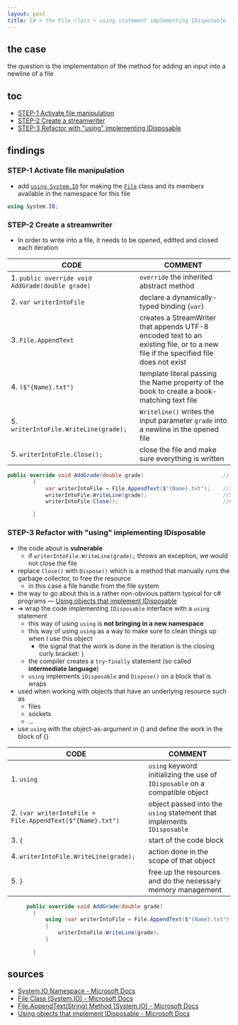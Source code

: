 ```yaml
---
layout: post
title: C# > the File class + using statement implementing IDisposable
---
```

## the case	
the question is the implementation of the method for adding an input into a newline of a file

## toc
<!-- TOC -->

- [STEP-1 Activate file manipulation](#step-1-activate-file-manipulation)
- [STEP-2 Create a streamwriter](#step-2-create-a-streamwriter)
- [STEP-3 Refactor with "using" implementing IDisposable](#step-3-refactor-with-using-implementing-idisposable)

<!-- /TOC -->

## findings
### STEP-1 Activate file manipulation
* add [`using System.IO`](https://docs.microsoft.com/en-us/dotnet/api/system.io?view=netframework-4.8) for making the [`File`](https://docs.microsoft.com/en-us/dotnet/api/system.io.file?view=netframework-4.8) class and its members available in the namespace for this file

```c#
using System.IO;
```

### STEP-2 Create a streamwriter
* In order to write into a file, it needs to be opened, editted and closed each iteration

CODE                                             | COMMENT
-------------------------------------------------|----------------------------------------------------------------------------------------------------------------------------------
1. `public override void AddGrade(double grade)` | `override` the inherited abstract method
2. `var writerIntoFile`                          | declare a dynamically-typed binding (`var`)
3. `File.AppendText`                             | creates a StreamWriter that appends UTF-8 encoded text to an existing file, or to a new file if the specified file does not exist
4. `($"{Name}.txt")`                             | template literal passing the Name property of the book to create a book-matching text file
5. `writerIntoFile.WriteLine(grade);`            | `Writeline()` writes the input parameter `grade` into a newline in the opened file
5. `writerIntoFile.Close();`                     | close the file and make sure everything is written

```c#
public override void AddGrade(double grade)                         //1.
        {
            var writerIntoFile = File.AppendText($"{Name}.txt");    //2.-4. 
            writerIntoFile.WriteLine(grade);                        //5. 
            writerIntoFile.Close();                                 //6. 

        }
```

### STEP-3 Refactor with "using" implementing IDisposable 
* the code about is **vulnerable**
    * if `writerIntoFile.WriteLine(grade);` throws an exception, we would not close the file
* replace `Close()` with `Dispose()` which is a method that manually runs the garbage collector, to free the resource
    * in this case a file handle from the file system
* the way to go about this is a rather non-obvious pattern typical for c# programs — [Using objects that implement IDisposable](https://docs.microsoft.com/en-us/dotnet/standard/garbage-collection/using-objects)
* ➔ wrap the code implementing `IDisposable` interface with a `using` statement
    * this way of using `using` is **not bringing in a new namespace**
    * this way of using `using` as a way to make sure to clean things up when I use this object
        * the signal that the work is done in the iteration is the closing curly bracket: `}` 
    * the compiler creates a `try`-`finally` statement (so called **intermediate language**)
    * `using` implements `iDisposable` and `Dispose()` on a block that is wraps
* used when working with objects that have an underlying resource such as 
    * files
    * sockets
    * ...
* use `using` with the object-as-argument in () and define the work in the block of {}

CODE                                                      | COMMENT
----------------------------------------------------------|-----------------------------------------------------------------------------
1. `using`                                                | `using` keyword initializing the use of `IDisposable` on a compatible object
2. `(var writerIntoFile = File.AppendText($"{Name}.txt")` | object passed into the `using` statement that implements `IDisposable`
3. `{`                                                    | start of the code block
4. `writerIntoFile.WriteLine(grade);`                     | action done in the scope of that object
5. `}`                                                    | free up the resources and do the necessary memory management

```c#
      public override void AddGrade(double grade)
        {
            using (var writerIntoFile = File.AppendText($"{Name}.txt")) //1.–2.
            {                                                           //3. 
                writerIntoFile.WriteLine(grade);                        //4. 
            }                                                           //5. 

        }
```

## sources
* [System.IO Namespace - Microsoft Docs](https://docs.microsoft.com/en-us/dotnet/api/system.io?view=netframework-4.8)
* [File Class (System.IO) - Microsoft Docs](https://docs.microsoft.com/en-us/dotnet/api/system.io.file?view=netframework-4.8)
* [File.AppendText(String) Method (System.IO) - Microsoft Docs](https://docs.microsoft.com/en-us/dotnet/api/system.io.file.appendtext?view=netframework-4.8#System_IO_File_AppendText_System_String_)
* [Using objects that implement IDisposable - Microsoft Docs](https://docs.microsoft.com/en-us/dotnet/standard/garbage-collection/using-objects)
